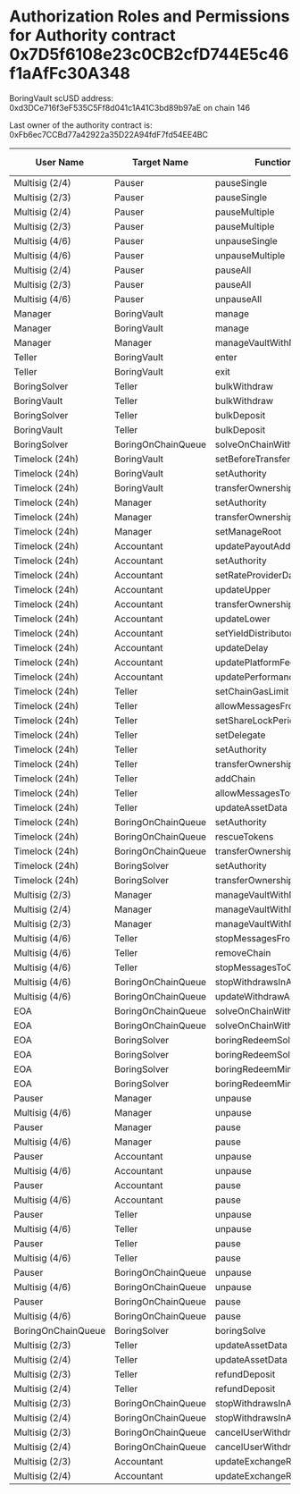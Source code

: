 # Authorization Roles and Permissions for Authority contract 0x7D5f6108e23c0CB2cfD744E5c46f1aAfFc30A348

BoringVault scUSD address: 0xd3DCe716f3eF535C5Ff8d041c1A41C3bd89b97aE on chain 146

Last owner of the authority contract is: 0xFb6ec7CCBd77a42922a35D22A94fdF7fd54EE4BC

| User Name | Target Name | Function Names | Function Signatures | User Address | Target Address |
|-----------|-------------|----------------|-------------------|--------------|----------------|
| Multisig (2/4) | Pauser | pauseSingle | 0x6fa02012 | 0xB26AEb430b5Bf6Be55763b42095E82DB9a1838B8 | 0x7B49E2ceed55B33C382741eCdfe585878843c1f1 |
| Multisig (2/3) | Pauser | pauseSingle | 0x6fa02012 | 0xE89CeE9837e6Fce3b1Ebd8E1C779b76fd6E20136 | 0x7B49E2ceed55B33C382741eCdfe585878843c1f1 |
| Multisig (2/4) | Pauser | pauseMultiple | 0x1414a737 | 0xB26AEb430b5Bf6Be55763b42095E82DB9a1838B8 | 0x7B49E2ceed55B33C382741eCdfe585878843c1f1 |
| Multisig (2/3) | Pauser | pauseMultiple | 0x1414a737 | 0xE89CeE9837e6Fce3b1Ebd8E1C779b76fd6E20136 | 0x7B49E2ceed55B33C382741eCdfe585878843c1f1 |
| Multisig (4/6) | Pauser | unpauseSingle | 0x4ed1a7ed | 0x948dd9351D3721489Fe7A4530C55849cF0b4735D | 0x7B49E2ceed55B33C382741eCdfe585878843c1f1 |
| Multisig (4/6) | Pauser | unpauseMultiple | 0x2a578b95 | 0x948dd9351D3721489Fe7A4530C55849cF0b4735D | 0x7B49E2ceed55B33C382741eCdfe585878843c1f1 |
| Multisig (2/4) | Pauser | pauseAll | 0x595c6a67 | 0xB26AEb430b5Bf6Be55763b42095E82DB9a1838B8 | 0x7B49E2ceed55B33C382741eCdfe585878843c1f1 |
| Multisig (2/3) | Pauser | pauseAll | 0x595c6a67 | 0xE89CeE9837e6Fce3b1Ebd8E1C779b76fd6E20136 | 0x7B49E2ceed55B33C382741eCdfe585878843c1f1 |
| Multisig (4/6) | Pauser | unpauseAll | 0x8a2ddd03 | 0x948dd9351D3721489Fe7A4530C55849cF0b4735D | 0x7B49E2ceed55B33C382741eCdfe585878843c1f1 |
| Manager | BoringVault | manage | 0xf6e715d0 | 0x76fda7A02B616070D3eC5902Fa3C5683AC3cB8B6 | 0xd3DCe716f3eF535C5Ff8d041c1A41C3bd89b97aE |
| Manager | BoringVault | manage | 0x224d8703 | 0x76fda7A02B616070D3eC5902Fa3C5683AC3cB8B6 | 0xd3DCe716f3eF535C5Ff8d041c1A41C3bd89b97aE |
| Manager | Manager | manageVaultWithMerkleVerification | 0x244b0f6a | 0x76fda7A02B616070D3eC5902Fa3C5683AC3cB8B6 | 0x76fda7A02B616070D3eC5902Fa3C5683AC3cB8B6 |
| Teller | BoringVault | enter | 0x39d6ba32 | 0x358CFACf00d0B4634849821BB3d1965b472c776a | 0xd3DCe716f3eF535C5Ff8d041c1A41C3bd89b97aE |
| Teller | BoringVault | exit | 0x18457e61 | 0x358CFACf00d0B4634849821BB3d1965b472c776a | 0xd3DCe716f3eF535C5Ff8d041c1A41C3bd89b97aE |
| BoringSolver | Teller | bulkWithdraw | 0x3e64ce99 | 0xE41A255A37C7d5d30a2A20D58f4ecE149b346a61 | 0x358CFACf00d0B4634849821BB3d1965b472c776a |
| BoringVault | Teller | bulkWithdraw | 0x3e64ce99 | 0x4D85bA8c3918359c78Ed09581E5bc7578ba932ba | 0x358CFACf00d0B4634849821BB3d1965b472c776a |
| BoringSolver | Teller | bulkDeposit | 0x9d574420 | 0xE41A255A37C7d5d30a2A20D58f4ecE149b346a61 | 0x358CFACf00d0B4634849821BB3d1965b472c776a |
| BoringVault | Teller | bulkDeposit | 0x9d574420 | 0x4D85bA8c3918359c78Ed09581E5bc7578ba932ba | 0x358CFACf00d0B4634849821BB3d1965b472c776a |
| BoringSolver | BoringOnChainQueue | solveOnChainWithdraws | 0x412638dc | 0xE41A255A37C7d5d30a2A20D58f4ecE149b346a61 | 0x3754480db8b3E607fbE125697EB496a44A1Be720 |
| Timelock (24h) | BoringVault | setBeforeTransferHook | 0x8929565f | 0xFb6ec7CCBd77a42922a35D22A94fdF7fd54EE4BC | 0xd3DCe716f3eF535C5Ff8d041c1A41C3bd89b97aE |
| Timelock (24h) | BoringVault | setAuthority | 0x7a9e5e4b | 0xFb6ec7CCBd77a42922a35D22A94fdF7fd54EE4BC | 0xd3DCe716f3eF535C5Ff8d041c1A41C3bd89b97aE |
| Timelock (24h) | BoringVault | transferOwnership | 0xf2fde38b | 0xFb6ec7CCBd77a42922a35D22A94fdF7fd54EE4BC | 0xd3DCe716f3eF535C5Ff8d041c1A41C3bd89b97aE |
| Timelock (24h) | Manager | setAuthority | 0x7a9e5e4b | 0xFb6ec7CCBd77a42922a35D22A94fdF7fd54EE4BC | 0x76fda7A02B616070D3eC5902Fa3C5683AC3cB8B6 |
| Timelock (24h) | Manager | transferOwnership | 0xf2fde38b | 0xFb6ec7CCBd77a42922a35D22A94fdF7fd54EE4BC | 0x76fda7A02B616070D3eC5902Fa3C5683AC3cB8B6 |
| Timelock (24h) | Manager | setManageRoot | 0x21801a99 | 0xFb6ec7CCBd77a42922a35D22A94fdF7fd54EE4BC | 0x76fda7A02B616070D3eC5902Fa3C5683AC3cB8B6 |
| Timelock (24h) | Accountant | updatePayoutAddress | 0x56200819 | 0xFb6ec7CCBd77a42922a35D22A94fdF7fd54EE4BC | 0xA76E0F54918E39A63904b51F688513043242a0BE |
| Timelock (24h) | Accountant | setAuthority | 0x7a9e5e4b | 0xFb6ec7CCBd77a42922a35D22A94fdF7fd54EE4BC | 0xA76E0F54918E39A63904b51F688513043242a0BE |
| Timelock (24h) | Accountant | setRateProviderData | 0x4d8be07e | 0xFb6ec7CCBd77a42922a35D22A94fdF7fd54EE4BC | 0xA76E0F54918E39A63904b51F688513043242a0BE |
| Timelock (24h) | Accountant | updateUpper | 0x634da58f | 0xFb6ec7CCBd77a42922a35D22A94fdF7fd54EE4BC | 0xA76E0F54918E39A63904b51F688513043242a0BE |
| Timelock (24h) | Accountant | transferOwnership | 0xf2fde38b | 0xFb6ec7CCBd77a42922a35D22A94fdF7fd54EE4BC | 0xA76E0F54918E39A63904b51F688513043242a0BE |
| Timelock (24h) | Accountant | updateLower | 0x207ec0e7 | 0xFb6ec7CCBd77a42922a35D22A94fdF7fd54EE4BC | 0xA76E0F54918E39A63904b51F688513043242a0BE |
| Timelock (24h) | Accountant | setYieldDistributor | 0x3038a60d | 0xFb6ec7CCBd77a42922a35D22A94fdF7fd54EE4BC | 0xA76E0F54918E39A63904b51F688513043242a0BE |
| Timelock (24h) | Accountant | updateDelay | 0x6a054dc9 | 0xFb6ec7CCBd77a42922a35D22A94fdF7fd54EE4BC | 0xA76E0F54918E39A63904b51F688513043242a0BE |
| Timelock (24h) | Accountant | updatePlatformFee | 0xafb06952 | 0xFb6ec7CCBd77a42922a35D22A94fdF7fd54EE4BC | 0xA76E0F54918E39A63904b51F688513043242a0BE |
| Timelock (24h) | Accountant | updatePerformanceFee | 0x709ac1c3 | 0xFb6ec7CCBd77a42922a35D22A94fdF7fd54EE4BC | 0xA76E0F54918E39A63904b51F688513043242a0BE |
| Timelock (24h) | Teller | setChainGasLimit | 0x1568fc58 | 0xFb6ec7CCBd77a42922a35D22A94fdF7fd54EE4BC | 0x358CFACf00d0B4634849821BB3d1965b472c776a |
| Timelock (24h) | Teller | allowMessagesFromChain | 0x202eac57 | 0xFb6ec7CCBd77a42922a35D22A94fdF7fd54EE4BC | 0x358CFACf00d0B4634849821BB3d1965b472c776a |
| Timelock (24h) | Teller | setShareLockPeriod | 0x12056e2d | 0xFb6ec7CCBd77a42922a35D22A94fdF7fd54EE4BC | 0x358CFACf00d0B4634849821BB3d1965b472c776a |
| Timelock (24h) | Teller | setDelegate | 0xca5eb5e1 | 0xFb6ec7CCBd77a42922a35D22A94fdF7fd54EE4BC | 0x358CFACf00d0B4634849821BB3d1965b472c776a |
| Timelock (24h) | Teller | setAuthority | 0x7a9e5e4b | 0xFb6ec7CCBd77a42922a35D22A94fdF7fd54EE4BC | 0x358CFACf00d0B4634849821BB3d1965b472c776a |
| Timelock (24h) | Teller | transferOwnership | 0xf2fde38b | 0xFb6ec7CCBd77a42922a35D22A94fdF7fd54EE4BC | 0x358CFACf00d0B4634849821BB3d1965b472c776a |
| Timelock (24h) | Teller | addChain | 0x34dafd6b | 0xFb6ec7CCBd77a42922a35D22A94fdF7fd54EE4BC | 0x358CFACf00d0B4634849821BB3d1965b472c776a |
| Timelock (24h) | Teller | allowMessagesToChain | 0xb5ba6182 | 0xFb6ec7CCBd77a42922a35D22A94fdF7fd54EE4BC | 0x358CFACf00d0B4634849821BB3d1965b472c776a |
| Timelock (24h) | Teller | updateAssetData | 0x8dfd8ba1 | 0xFb6ec7CCBd77a42922a35D22A94fdF7fd54EE4BC | 0x358CFACf00d0B4634849821BB3d1965b472c776a |
| Timelock (24h) | BoringOnChainQueue | setAuthority | 0x7a9e5e4b | 0xFb6ec7CCBd77a42922a35D22A94fdF7fd54EE4BC | 0x3754480db8b3E607fbE125697EB496a44A1Be720 |
| Timelock (24h) | BoringOnChainQueue | rescueTokens | 0x0bf6cab7 | 0xFb6ec7CCBd77a42922a35D22A94fdF7fd54EE4BC | 0x3754480db8b3E607fbE125697EB496a44A1Be720 |
| Timelock (24h) | BoringOnChainQueue | transferOwnership | 0xf2fde38b | 0xFb6ec7CCBd77a42922a35D22A94fdF7fd54EE4BC | 0x3754480db8b3E607fbE125697EB496a44A1Be720 |
| Timelock (24h) | BoringSolver | setAuthority | 0x7a9e5e4b | 0xFb6ec7CCBd77a42922a35D22A94fdF7fd54EE4BC | 0xE41A255A37C7d5d30a2A20D58f4ecE149b346a61 |
| Timelock (24h) | BoringSolver | transferOwnership | 0xf2fde38b | 0xFb6ec7CCBd77a42922a35D22A94fdF7fd54EE4BC | 0xE41A255A37C7d5d30a2A20D58f4ecE149b346a61 |
| Multisig (2/3) | Manager | manageVaultWithMerkleVerification | 0x244b0f6a | 0x8909A629bA2E0Db0b51E06fEB2730d75651Bb06E | 0x76fda7A02B616070D3eC5902Fa3C5683AC3cB8B6 |
| Multisig (2/4) | Manager | manageVaultWithMerkleVerification | 0x244b0f6a | 0xB26AEb430b5Bf6Be55763b42095E82DB9a1838B8 | 0x76fda7A02B616070D3eC5902Fa3C5683AC3cB8B6 |
| Multisig (2/3) | Manager | manageVaultWithMerkleVerification | 0x244b0f6a | 0xE89CeE9837e6Fce3b1Ebd8E1C779b76fd6E20136 | 0x76fda7A02B616070D3eC5902Fa3C5683AC3cB8B6 |
| Multisig (4/6) | Teller | stopMessagesFromChain | 0xd555f368 | 0x948dd9351D3721489Fe7A4530C55849cF0b4735D | 0x358CFACf00d0B4634849821BB3d1965b472c776a |
| Multisig (4/6) | Teller | removeChain | 0x55a2d64d | 0x948dd9351D3721489Fe7A4530C55849cF0b4735D | 0x358CFACf00d0B4634849821BB3d1965b472c776a |
| Multisig (4/6) | Teller | stopMessagesToChain | 0x45ad6063 | 0x948dd9351D3721489Fe7A4530C55849cF0b4735D | 0x358CFACf00d0B4634849821BB3d1965b472c776a |
| Multisig (4/6) | BoringOnChainQueue | stopWithdrawsInAsset | 0x74732728 | 0x948dd9351D3721489Fe7A4530C55849cF0b4735D | 0x3754480db8b3E607fbE125697EB496a44A1Be720 |
| Multisig (4/6) | BoringOnChainQueue | updateWithdrawAsset | 0xeed4b3f8 | 0x948dd9351D3721489Fe7A4530C55849cF0b4735D | 0x3754480db8b3E607fbE125697EB496a44A1Be720 |
| EOA | BoringOnChainQueue | solveOnChainWithdraws | 0x412638dc | 0xf8553c8552f906C19286F21711721E206EE4909E | 0x3754480db8b3E607fbE125697EB496a44A1Be720 |
| EOA | BoringOnChainQueue | solveOnChainWithdraws | 0x412638dc | 0xD23086C4e450cAAF55704EbC03875A04B4716CA2 | 0x3754480db8b3E607fbE125697EB496a44A1Be720 |
| EOA | BoringSolver | boringRedeemSolve | 0xb7532db2 | 0xf8553c8552f906C19286F21711721E206EE4909E | 0xE41A255A37C7d5d30a2A20D58f4ecE149b346a61 |
| EOA | BoringSolver | boringRedeemSolve | 0xb7532db2 | 0xD23086C4e450cAAF55704EbC03875A04B4716CA2 | 0xE41A255A37C7d5d30a2A20D58f4ecE149b346a61 |
| EOA | BoringSolver | boringRedeemMintSolve | 0xff011b62 | 0xf8553c8552f906C19286F21711721E206EE4909E | 0xE41A255A37C7d5d30a2A20D58f4ecE149b346a61 |
| EOA | BoringSolver | boringRedeemMintSolve | 0xff011b62 | 0xD23086C4e450cAAF55704EbC03875A04B4716CA2 | 0xE41A255A37C7d5d30a2A20D58f4ecE149b346a61 |
| Pauser | Manager | unpause | 0x3f4ba83a | 0x7B49E2ceed55B33C382741eCdfe585878843c1f1 | 0x76fda7A02B616070D3eC5902Fa3C5683AC3cB8B6 |
| Multisig (4/6) | Manager | unpause | 0x3f4ba83a | 0x948dd9351D3721489Fe7A4530C55849cF0b4735D | 0x76fda7A02B616070D3eC5902Fa3C5683AC3cB8B6 |
| Pauser | Manager | pause | 0x8456cb59 | 0x7B49E2ceed55B33C382741eCdfe585878843c1f1 | 0x76fda7A02B616070D3eC5902Fa3C5683AC3cB8B6 |
| Multisig (4/6) | Manager | pause | 0x8456cb59 | 0x948dd9351D3721489Fe7A4530C55849cF0b4735D | 0x76fda7A02B616070D3eC5902Fa3C5683AC3cB8B6 |
| Pauser | Accountant | unpause | 0x3f4ba83a | 0x7B49E2ceed55B33C382741eCdfe585878843c1f1 | 0xA76E0F54918E39A63904b51F688513043242a0BE |
| Multisig (4/6) | Accountant | unpause | 0x3f4ba83a | 0x948dd9351D3721489Fe7A4530C55849cF0b4735D | 0xA76E0F54918E39A63904b51F688513043242a0BE |
| Pauser | Accountant | pause | 0x8456cb59 | 0x7B49E2ceed55B33C382741eCdfe585878843c1f1 | 0xA76E0F54918E39A63904b51F688513043242a0BE |
| Multisig (4/6) | Accountant | pause | 0x8456cb59 | 0x948dd9351D3721489Fe7A4530C55849cF0b4735D | 0xA76E0F54918E39A63904b51F688513043242a0BE |
| Pauser | Teller | unpause | 0x3f4ba83a | 0x7B49E2ceed55B33C382741eCdfe585878843c1f1 | 0x358CFACf00d0B4634849821BB3d1965b472c776a |
| Multisig (4/6) | Teller | unpause | 0x3f4ba83a | 0x948dd9351D3721489Fe7A4530C55849cF0b4735D | 0x358CFACf00d0B4634849821BB3d1965b472c776a |
| Pauser | Teller | pause | 0x8456cb59 | 0x7B49E2ceed55B33C382741eCdfe585878843c1f1 | 0x358CFACf00d0B4634849821BB3d1965b472c776a |
| Multisig (4/6) | Teller | pause | 0x8456cb59 | 0x948dd9351D3721489Fe7A4530C55849cF0b4735D | 0x358CFACf00d0B4634849821BB3d1965b472c776a |
| Pauser | BoringOnChainQueue | unpause | 0x3f4ba83a | 0x7B49E2ceed55B33C382741eCdfe585878843c1f1 | 0x3754480db8b3E607fbE125697EB496a44A1Be720 |
| Multisig (4/6) | BoringOnChainQueue | unpause | 0x3f4ba83a | 0x948dd9351D3721489Fe7A4530C55849cF0b4735D | 0x3754480db8b3E607fbE125697EB496a44A1Be720 |
| Pauser | BoringOnChainQueue | pause | 0x8456cb59 | 0x7B49E2ceed55B33C382741eCdfe585878843c1f1 | 0x3754480db8b3E607fbE125697EB496a44A1Be720 |
| Multisig (4/6) | BoringOnChainQueue | pause | 0x8456cb59 | 0x948dd9351D3721489Fe7A4530C55849cF0b4735D | 0x3754480db8b3E607fbE125697EB496a44A1Be720 |
| BoringOnChainQueue | BoringSolver | boringSolve | 0x67aa0416 | 0x3754480db8b3E607fbE125697EB496a44A1Be720 | 0xE41A255A37C7d5d30a2A20D58f4ecE149b346a61 |
| Multisig (2/3) | Teller | updateAssetData | 0x8dfd8ba1 | 0xE89CeE9837e6Fce3b1Ebd8E1C779b76fd6E20136 | 0x358CFACf00d0B4634849821BB3d1965b472c776a |
| Multisig (2/4) | Teller | updateAssetData | 0x8dfd8ba1 | 0xB26AEb430b5Bf6Be55763b42095E82DB9a1838B8 | 0x358CFACf00d0B4634849821BB3d1965b472c776a |
| Multisig (2/3) | Teller | refundDeposit | 0x46b563f4 | 0xE89CeE9837e6Fce3b1Ebd8E1C779b76fd6E20136 | 0x358CFACf00d0B4634849821BB3d1965b472c776a |
| Multisig (2/4) | Teller | refundDeposit | 0x46b563f4 | 0xB26AEb430b5Bf6Be55763b42095E82DB9a1838B8 | 0x358CFACf00d0B4634849821BB3d1965b472c776a |
| Multisig (2/3) | BoringOnChainQueue | stopWithdrawsInAsset | 0x74732728 | 0xE89CeE9837e6Fce3b1Ebd8E1C779b76fd6E20136 | 0x3754480db8b3E607fbE125697EB496a44A1Be720 |
| Multisig (2/4) | BoringOnChainQueue | stopWithdrawsInAsset | 0x74732728 | 0xB26AEb430b5Bf6Be55763b42095E82DB9a1838B8 | 0x3754480db8b3E607fbE125697EB496a44A1Be720 |
| Multisig (2/3) | BoringOnChainQueue | cancelUserWithdraws | 0x9fff7e2a | 0xE89CeE9837e6Fce3b1Ebd8E1C779b76fd6E20136 | 0x3754480db8b3E607fbE125697EB496a44A1Be720 |
| Multisig (2/4) | BoringOnChainQueue | cancelUserWithdraws | 0x9fff7e2a | 0xB26AEb430b5Bf6Be55763b42095E82DB9a1838B8 | 0x3754480db8b3E607fbE125697EB496a44A1Be720 |
| Multisig (2/3) | Accountant | updateExchangeRate | 0x3458113d | 0xE89CeE9837e6Fce3b1Ebd8E1C779b76fd6E20136 | 0xA76E0F54918E39A63904b51F688513043242a0BE |
| Multisig (2/4) | Accountant | updateExchangeRate | 0x3458113d | 0xB26AEb430b5Bf6Be55763b42095E82DB9a1838B8 | 0xA76E0F54918E39A63904b51F688513043242a0BE |
